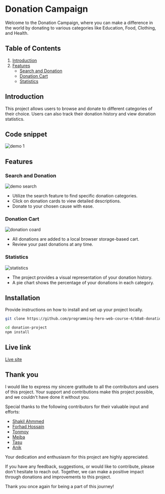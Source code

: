 # Donation Campaign

Welcome to the Donation Campaign, where you can make a difference in the world by donating to various categories like Education, Food, Clothing, and Health.

## Table of Contents

1. [Introduction](#introduction)
2. [Features](#features)
   - [Search and Donation](#search-and-donation)
   - [Donation Cart](#donation-cart)
   - [Statistics](#statistics)

## Introduction

This project allows users to browse and donate to different categories of their choice. Users can also track their donation history and view donation statistics.

## Code snippet

![demo 1](https://i.ibb.co/dcZQJrf/screely-1695670015690.png)

## Features

### Search and Donation
![demo search](https://i.ibb.co/vJrf34g/screely-1695683662735.png)

- Utilize the search feature to find specific donation categories.
- Click on donation cards to view detailed descriptions.
- Donate to your chosen cause with ease.

### Donation Cart

![donation coard](https://i.ibb.co/Wgw2dJS/screely-1695683715010.png)
- All donations are added to a local browser storage-based cart.
- Review your past donations at any time.

### Statistics

![statistics](https://i.ibb.co/BKGwLKk/screely-1695684154704.png)

- The project provides a visual representation of your donation history.
- A pie chart shows the percentage of your donations in each category.

## Installation

Provide instructions on how to install and set up your project locally.

```bash
git clone https://github.com/programming-hero-web-course-4/b8a8-donation-campaign-Shakil-Ahmmed8882.git

cd donation-project
npm install

```

## Live link 
[Live site](http://scrawny-umbrella.surge.sh/)
## Thank you

I would like to express my sincere gratitude to all the contributors and users of this project. Your support and contributions make this project possible, and we couldn't have done it without you.

Special thanks to the following contributors for their valuable input and efforts:

- [Shakil Ahmmed](#shaki-ahmmed)
- [Forhad Hossain](#Forhad)
- [Tonmoy](#Tonmoy)
- [Mejba](#Mejba)
- [Tasu](#Tasu)
- [Anik](#Anik)

Your dedication and enthusiasm for this project are highly appreciated.

If you have any feedback, suggestions, or would like to contribute, please don't hesitate to reach out. Together, we can make a positive impact through donations and improvements to this project.

Thank you once again for being a part of this journey!


